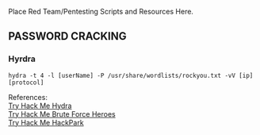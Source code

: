 Place Red Team/Pentesting Scripts and Resources Here.

## PASSWORD CRACKING
### Hyrdra
```
hydra -t 4 -l [userName] -P /usr/share/wordlists/rockyou.txt -vV [ip] [protocol]
```

References:\
[Try Hack Me Hydra](https://tryhackme.com/r/room/hydra)\
[Try Hack Me Brute Force Heroes](https://tryhackme.com/r/room/bruteforceheroes)\
[Try Hack Me HackPark](https://tryhackme.com/r/room/hackpark)
